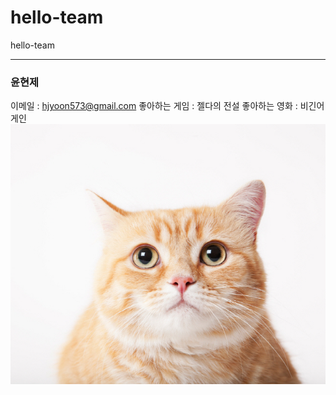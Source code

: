 # hello-team
hello-team

***
### 윤현제
이메일 : hjyoon573@gmail.com
좋아하는 게임 : 젤다의 전설
좋아하는 영화 : 비긴어게인
![profile](./profileimg.jpg)